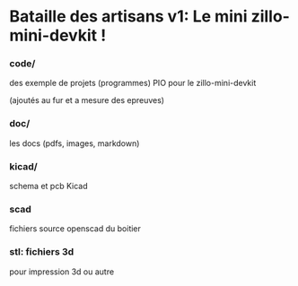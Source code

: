 # Bataille des artisans v1: Le mini zillo-mini-devkit !

### code/

des exemple de projets (programmes) PIO pour le zillo-mini-devkit

(ajoutés au fur et a mesure des epreuves)

### doc/

les docs (pdfs, images, markdown)

### kicad/

schema et pcb Kicad

### scad

fichiers source openscad du boitier

### stl: fichiers 3d

pour impression 3d ou autre

